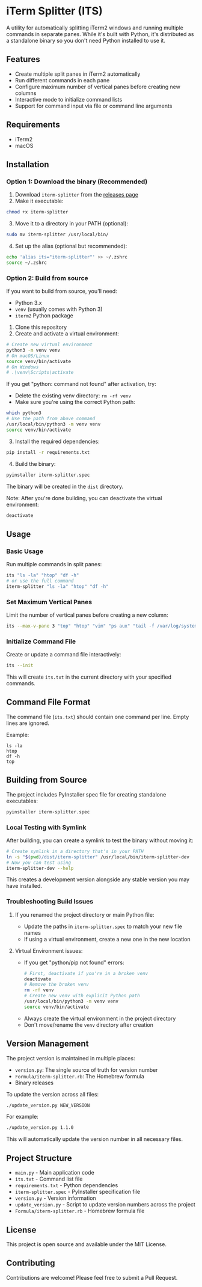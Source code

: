 # iTerm Splitter (ITS)

A utility for automatically splitting iTerm2 windows and running multiple commands in separate panes. While it's built with Python, it's distributed as a standalone binary so you don't need Python installed to use it.

## Features

- Create multiple split panes in iTerm2 automatically
- Run different commands in each pane
- Configure maximum number of vertical panes before creating new columns
- Interactive mode to initialize command lists
- Support for command input via file or command line arguments

## Requirements

- iTerm2
- macOS

## Installation

### Option 1: Download the binary (Recommended)

1. Download `iterm-splitter` from the [releases page](../../releases/latest)
2. Make it executable:

```bash
chmod +x iterm-splitter
```

3. Move it to a directory in your PATH (optional):

```bash
sudo mv iterm-splitter /usr/local/bin/
```

4. Set up the alias (optional but recommended):

```bash
echo 'alias its="iterm-splitter"' >> ~/.zshrc
source ~/.zshrc
```

### Option 2: Build from source

If you want to build from source, you'll need:

- Python 3.x
- `venv` (usually comes with Python 3)
- `iterm2` Python package

1. Clone this repository
2. Create and activate a virtual environment:

```bash
# Create new virtual environment
python3 -m venv venv
# On macOS/Linux
source venv/bin/activate
# On Windows
# .\venv\Scripts\activate
```

If you get "python: command not found" after activation, try:

- Delete the existing venv directory: `rm -rf venv`
- Make sure you're using the correct Python path:

```bash
which python3
# Use the path from above command
/usr/local/bin/python3 -m venv venv
source venv/bin/activate
```

3. Install the required dependencies:

```bash
pip install -r requirements.txt
```

4. Build the binary:

```bash
pyinstaller iterm-splitter.spec
```

The binary will be created in the `dist` directory.

Note: After you're done building, you can deactivate the virtual environment:

```bash
deactivate
```

## Usage

### Basic Usage

Run multiple commands in split panes:

```bash
its "ls -la" "htop" "df -h"
# or use the full command
iterm-splitter "ls -la" "htop" "df -h"
```

### Set Maximum Vertical Panes

Limit the number of vertical panes before creating a new column:

```bash
its --max-v-pane 3 "top" "htop" "vim" "ps aux" "tail -f /var/log/system.log"
```

### Initialize Command File

Create or update a command file interactively:

```bash
its --init
```

This will create `its.txt` in the current directory with your specified commands.

## Command File Format

The command file (`its.txt`) should contain one command per line. Empty lines are ignored.

Example:

```
ls -la
htop
df -h
top
```

## Building from Source

The project includes PyInstaller spec file for creating standalone executables:

```bash
pyinstaller iterm-splitter.spec
```

### Local Testing with Symlink

After building, you can create a symlink to test the binary without moving it:

```bash
# Create symlink in a directory that's in your PATH
ln -s "$(pwd)/dist/iterm-splitter" /usr/local/bin/iterm-splitter-dev
# Now you can test using
iterm-splitter-dev --help
```

This creates a development version alongside any stable version you may have installed.

### Troubleshooting Build Issues

1. If you renamed the project directory or main Python file:

   - Update the paths in `iterm-splitter.spec` to match your new file names
   - If using a virtual environment, create a new one in the new location

2. Virtual Environment issues:
   - If you get "python/pip not found" errors:
     ```bash
     # First, deactivate if you're in a broken venv
     deactivate
     # Remove the broken venv
     rm -rf venv
     # Create new venv with explicit Python path
     /usr/local/bin/python3 -m venv venv
     source venv/bin/activate
     ```
   - Always create the virtual environment in the project directory
   - Don't move/rename the `venv` directory after creation

## Version Management

The project version is maintained in multiple places:

- `version.py`: The single source of truth for version number
- `Formula/iterm-splitter.rb`: The Homebrew formula
- Binary releases

To update the version across all files:

```bash
./update_version.py NEW_VERSION
```

For example:

```bash
./update_version.py 1.1.0
```

This will automatically update the version number in all necessary files.

## Project Structure

- `main.py` - Main application code
- `its.txt` - Command list file
- `requirements.txt` - Python dependencies
- `iterm-splitter.spec` - PyInstaller specification file
- `version.py` - Version information
- `update_version.py` - Script to update version numbers across the project
- `Formula/iterm-splitter.rb` - Homebrew formula file

## License

This project is open source and available under the MIT License.

## Contributing

Contributions are welcome! Please feel free to submit a Pull Request.
